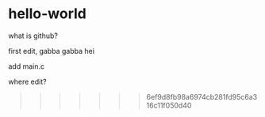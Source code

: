 # hello-world
what is github?

first edit,
gabba gabba hei

add main.c

where edit?
>>>>>>> 6ef9d8fb98a6974cb281fd95c6a316c11f050d40
